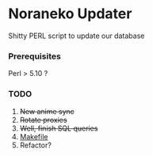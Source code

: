 # Noraneko Updater

Shitty PERL script to update our database

### Prerequisites

Perl > 5.10 ?

### TODO

1. ~~New anime sync~~
2. ~~Rotate proxies~~
3. ~~Well, finish SQL queries~~
4. [Makefile](http://search.cpan.org/~bdfoy/PerlPowerTools-1.012_01/Makefile.PL)
5. Refactor?
